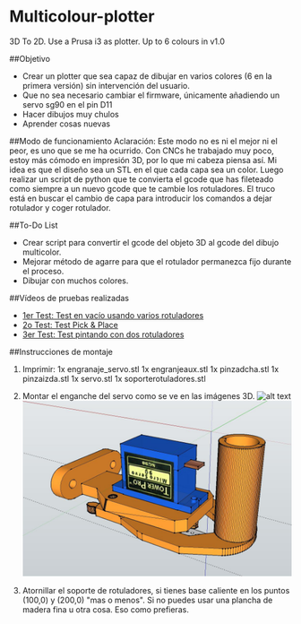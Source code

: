 # Multicolour-plotter
3D To 2D. Use a Prusa i3 as plotter. Up to 6 colours in v1.0

##Objetivo
- Crear un plotter que sea capaz de dibujar en varios colores (6 en la primera versión) sin intervención del usuario.
- Que no sea necesario cambiar el firmware, únicamente añadiendo un servo sg90 en el pin D11
- Hacer dibujos muy chulos
- Aprender cosas nuevas

##Modo de funcionamiento
Aclaración: Este modo no es ni el mejor ni el peor, es uno que se me ha ocurrido. Con CNCs he trabajado muy poco, estoy más cómodo en impresión 3D, por lo que mi cabeza piensa así.
Mi idea es que el diseño sea un STL en el que cada capa sea un color. Luego realizar un script de python que te convierta el gcode que has fileteado como siempre a un nuevo gcode que te cambie los rotuladores. El truco está en buscar el cambio de capa para introducir los comandos a dejar rotulador y coger rotulador.

##To-Do List
- Crear script para convertir el gcode del objeto 3D al gcode del dibujo multicolor.
- Mejorar método de agarre para que el rotulador permanezca fijo durante el proceso.
- Dibujar con muchos colores.

##Vídeos de pruebas realizadas
- [1er Test: Test en vacío usando varios rotuladores](https://www.youtube.com/watch?v=smSGIGMu_bk)
- [2o Test: Test Pick & Place](https://www.youtube.com/watch?v=2m39z0g3RdI)
- [3er Test: Test pintando con dos rotuladores](https://www.youtube.com/watch?v=vBUHGIYiAxE)

##Instrucciones de montaje
1. Imprimir:
	1x engranaje_servo.stl
	1x engranjeaux.stl
	1x pinzadcha.stl
	1x pinzaizda.stl
	1x servo.stl
	1x soporterotuladores.stl

2. Montar el enganche del servo como se ve en las imágenes 3D.
![alt text](https://github.com/EnekoMontero/Multicolour-plotter/blob/master/Imagenes/motaje3D.JPG "Montaje 3D")
![alt text](https://github.com/EnekoMontero/Multicolour-plotter/blob/master/Imagenes/montaje3D_2.JPG "Montje 3D 2")

3. Atornillar el soporte de rotuladores, si tienes base caliente en los puntos (100,0) y (200,0) "mas o menos". Si no puedes usar una plancha de madera fina u otra cosa. Eso como prefieras.

